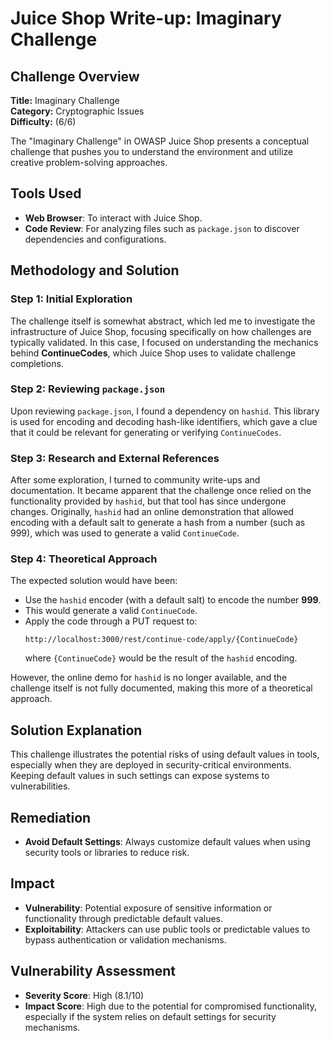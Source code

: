 
# Juice Shop Write-up: Imaginary Challenge

## Challenge Overview

**Title:** Imaginary Challenge  
**Category:** Cryptographic Issues  
**Difficulty:** (6/6)

The "Imaginary Challenge" in OWASP Juice Shop presents a conceptual challenge that pushes you to understand the environment and utilize creative problem-solving approaches.

## Tools Used

- **Web Browser**: To interact with Juice Shop.
- **Code Review**: For analyzing files such as `package.json` to discover dependencies and configurations.

## Methodology and Solution

### Step 1: Initial Exploration

The challenge itself is somewhat abstract, which led me to investigate the infrastructure of Juice Shop, focusing specifically on how challenges are typically validated. In this case, I focused on understanding the mechanics behind **ContinueCodes**, which Juice Shop uses to validate challenge completions.

### Step 2: Reviewing `package.json`

Upon reviewing `package.json`, I found a dependency on `hashid`. This library is used for encoding and decoding hash-like identifiers, which gave a clue that it could be relevant for generating or verifying `ContinueCodes`.

### Step 3: Research and External References

After some exploration, I turned to community write-ups and documentation. It became apparent that the challenge once relied on the functionality provided by `hashid`, but that tool has since undergone changes. Originally, `hashid` had an online demonstration that allowed encoding with a default salt to generate a hash from a number (such as 999), which was used to generate a valid `ContinueCode`.

### Step 4: Theoretical Approach

The expected solution would have been:

- Use the `hashid` encoder (with a default salt) to encode the number **999**.
- This would generate a valid `ContinueCode`.
- Apply the code through a PUT request to:
  ```
  http://localhost:3000/rest/continue-code/apply/{ContinueCode}
  ```
  where `{ContinueCode}` would be the result of the `hashid` encoding.

However, the online demo for `hashid` is no longer available, and the challenge itself is not fully documented, making this more of a theoretical approach.

## Solution Explanation

This challenge illustrates the potential risks of using default values in tools, especially when they are deployed in security-critical environments. Keeping default values in such settings can expose systems to vulnerabilities.

## Remediation

- **Avoid Default Settings**: Always customize default values when using security tools or libraries to reduce risk.

## Impact

- **Vulnerability**: Potential exposure of sensitive information or functionality through predictable default values.
- **Exploitability**: Attackers can use public tools or predictable values to bypass authentication or validation mechanisms.

## Vulnerability Assessment

- **Severity Score**: High (8.1/10)  
- **Impact Score**: High due to the potential for compromised functionality, especially if the system relies on default settings for security mechanisms.

